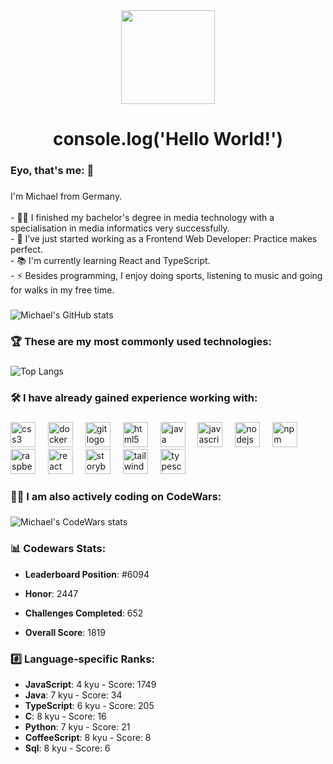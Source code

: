 <div align="center">
  <img height="150" src="https://media.giphy.com/media/v1.Y2lkPTc5MGI3NjExNjM5aHBnencyZzQ3a3gxNXV5a2tyOTBlY3ozZHRucTZvM3A4ZjJpbyZlcD12MV9pbnRlcm5hbF9naWZfYnlfaWQmY3Q9cw/j1soPQE95y0eXhMwKT/giphy.gif"  />
</div>

###

<h1 align="center">console.log('Hello World!')</h1>

###

<h3 align="left"> Eyo, that's me:  👋</h3>

###

<p align="left">I'm Michael from Germany. <br><br>- 👩‍💻 I finished my bachelor's degree in media technology with a specialisation in media informatics very successfully. <br>- 🔭 I’ve just started working as a Frontend Web Developer: Practice makes perfect.<br>- 📚 I'm currently learning React and TypeScript.<br>- ⚡ Besides programming, I enjoy doing sports, listening to music and going for walks in my free time.</p>

###

![Michael's GitHub stats](https://github-readme-stats.vercel.app/api?username=StackOverflowIsBetterThanAnyAI&show=reviews&show_icons=true&include_all_commits=true)

###

<h3 align="left">🏆 These are my most commonly used technologies:</h3>

###

![Top Langs](https://github-readme-stats.vercel.app/api/top-langs/?username=StackOverflowIsBetterThanAnyAI&layout=compact)

###

<h3 align="left">🛠 I have already gained experience working with:</h3>

###

<div align="left">
  <img src="https://cdn.jsdelivr.net/gh/devicons/devicon/icons/css3/css3-original.svg" height="40" alt="css3 logo"  />
  <img width="12" />
  <img src="https://skillicons.dev/icons?i=docker" height="40" alt="docker logo"  />
  <img width="12" />
  <img src="https://cdn.jsdelivr.net/gh/devicons/devicon/icons/git/git-original.svg" height="40" alt="git logo"  />
  <img width="12" />
  <img src="https://cdn.jsdelivr.net/gh/devicons/devicon/icons/html5/html5-original.svg" height="40" alt="html5 logo"  />
  <img width="12" />
  <img src="https://cdn.jsdelivr.net/gh/devicons/devicon/icons/java/java-original.svg" height="40" alt="java logo"  />
  <img width="12" />
  <img src="https://cdn.jsdelivr.net/gh/devicons/devicon/icons/javascript/javascript-original.svg" height="40" alt="javascript logo"  />
  <img width="12" />
  <img src="https://cdn.simpleicons.org/nodedotjs/339933" height="40" alt="nodejs logo"  />
  <img width="12" />
  <img src="https://cdn.jsdelivr.net/gh/devicons/devicon/icons/npm/npm-original-wordmark.svg" height="40" alt="npm logo"  />
  <img width="12" />
  <img src="https://cdn.jsdelivr.net/gh/devicons/devicon/icons/raspberrypi/raspberrypi-original.svg" height="40" alt="raspberrypi logo"  />
  <img width="12" />
  <img src="https://cdn.jsdelivr.net/gh/devicons/devicon/icons/react/react-original.svg" height="40" alt="react logo"  />
  <img width="12" />
  <img src="https://cdn.jsdelivr.net/gh/devicons/devicon/icons/storybook/storybook-original.svg" height="40" alt="storybook logo"  />
  <img width="12" />
  <img src="https://cdn.simpleicons.org/tailwindcss/06B6D4" height="40" alt="tailwindcss logo"  />
  <img width="12" />
  <img src="https://cdn.jsdelivr.net/gh/devicons/devicon/icons/typescript/typescript-original.svg" height="40" alt="typescript logo"  />
</div>

###

<h3 align="left">👨‍💻 I am also actively coding on CodeWars:</h3>

###

![Michael's CodeWars stats](https://www.codewars.com/users/muenzi01/badges/large)

<h3 align="left">📊 Codewars Stats:</h3>

-   **Leaderboard Position**: #6094 <!-- CODEWARS_LEADERBOARD -->

-   **Honor**: 2447 <!-- CODEWARS_HONOR -->

-   **Challenges Completed**: 652 <!-- CODEWARS_COMPLETED -->

-   **Overall Score**: 1819 <!-- CODEWARS_OVERALL_SCORE -->

<h3 align="left">#️⃣ Language-specific Ranks:</h3>

<!-- CODEWARS_LANGUAGE_RANKS -->

* **JavaScript**: 4 kyu - Score: 1749
* **Java**: 7 kyu - Score: 34
* **TypeScript**: 6 kyu - Score: 205
* **C**: 8 kyu - Score: 16
* **Python**: 7 kyu - Score: 21
* **CoffeeScript**: 8 kyu - Score: 8
* **Sql**: 8 kyu - Score: 6

